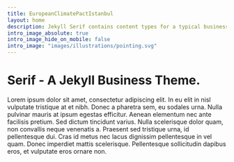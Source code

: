 ```yaml
---
title: EuropeanClimatePactIstanbul
layout: home
description: Jekyll Serif contains content types for a typical business website. The theme is fully responsive, blazing fast and artfully illustrated.
intro_image_absolute: true
intro_image_hide_on_mobile: false
intro_image: "images/illustrations/pointing.svg"
---
```


# Serif - A Jekyll Business Theme.

Lorem ipsum dolor sit amet, consectetur adipiscing elit. In eu elit in nisl vulputate tristique at et nibh. Donec a pharetra sem, eu sodales urna. Nulla pulvinar mauris at ipsum egestas efficitur. Aenean elementum nec ante facilisis pretium. Sed dictum tincidunt varius. Nulla scelerisque dolor quam, non convallis neque venenatis a. Praesent sed tristique urna, id pellentesque dui. Cras id metus nec lacus dignissim pellentesque in vel quam. Donec imperdiet mattis scelerisque. Pellentesque sollicitudin dapibus eros, et vulputate eros ornare non.